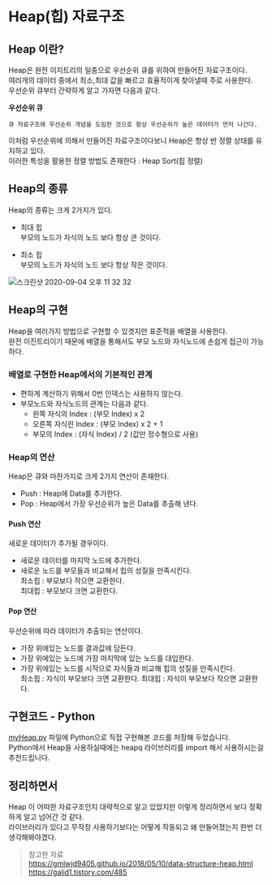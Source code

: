 # Heap(힙) 자료구조   

## Heap 이란? 

Heap은 완전 이지트리의 일종으로 우선순위 큐를 위하여 만들어진 자료구조이다.   
여러개의 데이터 중에서 최소,최대 값을 빠르고 효율적이게 찾아낼때 주로 사용한다.   
우선순위 큐부터 간략하게 알고 가자면 다음과 같다.  

__우선순위 큐__     

    큐 자료구조에 우선순위 개념을 도임한 것으로 항상 우선순위가 높은 데이터가 먼저 나간다.  

이처럼 우선순위에 의해서 만들어진 자료구조이다보니 Heap은 항상 반 정렬 상태를 유지하고 있다.  
이러한 특성을 활용한 정렬 방법도 존재한다 : Heap Sort(힙 정렬)


## Heap의 종류  

Heap의 종류는 크게 2가지가 있다.  

- 최대 힙    
부모의 노드가 자식의 노드 보다 항상 큰 것이다.  

- 최소 힙   
부모의 노드가 자식의 노드 보다 항상 작은 것이다.  

![스크린샷 2020-09-04 오후 11 32 32](https://user-images.githubusercontent.com/44546283/92250821-ecce3280-ef06-11ea-97e2-1613d5855727.png)

## Heap의 구현   

Heap을 여러가지 방법으로 구현할 수 있겟지만 표준적을 배열을 사용한다.  
완전 이진트리이기 때문에 배열을 통해서도 부모 노드와 자식노드에 손쉽게 접근이 가능하다.  

### 배열로 구현한 Heap에서의 기본적인 관계   
- 편하게 계산하기 위해서 0번 인덱스는 사용하지 않는다.  
- 부모노드와 자식노드의 관계는 다음과 같다.     
    - 왼쪽 자식의 Index : (부모 Index) x 2 
    - 오른쪽 자식읜 Index : (부모 Index) x 2 + 1
    - 부모의 Index : (자식 Index) / 2   (값만 정수형으로 사용)

### Heap의 연산   
Heap은 큐와 마찬가지로 크게 2가지 연산이 존재한다.   
- Push : Heap에 Data를 추가한다.  
- Pop : Heap에서 가장 우선순위가 높은 Data를 추출해 낸다.   


#### Push 연산 
새로운 데이터가 추가될 경우이다.   

- 새로운 데이터를 마지막 노드에 추가한다. 
- 새로운 노드를 부모들과 비교해서 힙의 성질을 만족시킨다.   
최소힙 : 부모보다 작으면 교환한다.  
최대힙 : 부모보다 크면 교환한다.  


#### Pop 연산  
우선순위에 따라 데이터가 추출되는 연산이다.  

- 가장 위에있는 노드를 결과값에 담든다.  
- 가장 위에있는 노드에 가장 마지막에 있는 노드를 대입한다. 
- 가장 위에있는 노드를 시작으로 자식들과 비교해 힙의 성질을 만족시킨다.   
최소힙 : 자식이 부모보다 크면 교환한다. 
최대힙 : 자식이 부모보다 작으면 교환한다.  

## 구현코드 - Python

[myHeap.py]() 파일에 Python으로 직접 구현해본 코드를 저장해 두었습니다.  
Python에서 Heap을 사용하실때에는 heapq 라이브러리를 import 해서 사용하시는걸 추천드립니다.  

## 정리하면서   

Heap 이 어떠한 자료구조인지 대략적으로 알고 있었지만 이렇게 정리하면서 보다 정확하게 알고 넘어간 것 같다.   
라이브러리가 있다고 무작정 사용하기보다는 어떻게 작동되고 왜 만들어졌는지 한번 더 생각해봐야겠다.  

> 참고한 자료   
https://gmlwjd9405.github.io/2018/05/10/data-structure-heap.html   
https://galid1.tistory.com/485   


